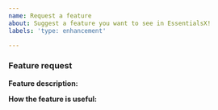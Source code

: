```yaml
---
name: Request a feature
about: Suggest a feature you want to see in EssentialsX!
labels: 'type: enhancement'

---
```


<!-- EssentialsX feature request guide

NOTE: Failure to fill out this template properly may result in your issue being
      delayed or ignored.

Don't put anything inside this block, as it will be hidden when you post your
issue. Make sure to also not type between any arrows in the template, as this
text will also be hidden.

Not sure if your feature fits in EssentialsX? Feel free to ask on our Discord
server: https://discord.gg/F7gexAQ

If you have a feature suggestion for EssentialsX, read the following tips:

1.  Fill out the template.
      This will help us understand what you're requesting and why you want us
      to add it.

2.  Keep it simple.
      Make sure it's easy to understand what you're requesting. A good way is
      to keep it to one request per GitHub issue, as we can then easily track
      feature requests.

3.  Check whether it has already been asked or added.
      You can search the issue tracker to see if your feature has already been
      requested at https://github.com/EssentialsX/Essentials/issues. You can
      also check the changelogs to see if the feature was recently added:
      https://github.com/EssentialsX/Essentials/releases

4.  Ask yourself: "Does this belong in EssentialsX?"
      There are lots of features that we reject because most servers won't
      need or use them. If your feature is very specific or already exists in
      another plugin, it might not be a good fit for EssentialsX.

-->

### Feature request

**Feature description:**  
<!-- What feature are you suggesting? Type below this line. -->

**How the feature is useful:**  
<!--
    How is the feature useful to players, server owners and/or developers?
    Type below this block.
-->
